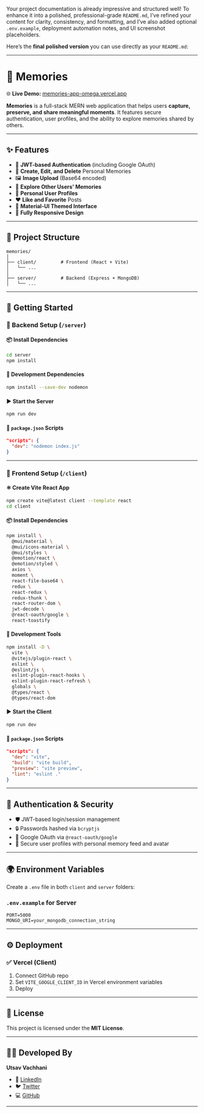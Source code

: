 Your project documentation is already impressive and structured well! To enhance it into a polished, professional-grade `README.md`, I’ve refined your content for clarity, consistency, and formatting, and I’ve also added optional `.env.example`, deployment automation notes, and UI screenshot placeholders.

Here’s the **final polished version** you can use directly as your `README.md`:

---

# 🧠 Memories

🌐 **Live Demo:** [memories-app-omega.vercel.app](https://memories-app-omega.vercel.app/)

**Memories** is a full-stack MERN web application that helps users **capture, preserve, and share meaningful moments**. It features secure authentication, user profiles, and the ability to explore memories shared by others.

---

## ✨ Features

* 🔐 **JWT-based Authentication** (including Google OAuth)
* 📝 **Create, Edit, and Delete** Personal Memories
* 🖼️ **Image Upload** (Base64 encoded)
* 🧭 **Explore Other Users' Memories**
* 👤 **Personal User Profiles**
* ❤️ **Like and Favorite** Posts
* 🎨 **Material-UI Themed Interface**
* 📱 **Fully Responsive Design**

---

## 📁 Project Structure

```
memories/
│
├── client/         # Frontend (React + Vite)
│   └── ...
│
├── server/         # Backend (Express + MongoDB)
│   └── ...
```

---

## 🚀 Getting Started

### 🔧 Backend Setup (`/server`)

#### 📦 Install Dependencies

```bash
cd server
npm install
```

#### 🧰 Development Dependencies

```bash
npm install --save-dev nodemon
```

#### ▶️ Start the Server

```bash
npm run dev
```

#### 📄 `package.json` Scripts

```json
"scripts": {
  "dev": "nodemon index.js"
}
```

---

### 🎨 Frontend Setup (`/client`)

#### ⚛️ Create Vite React App

```bash
npm create vite@latest client --template react
cd client
```

#### 📦 Install Dependencies

```bash
npm install \
  @mui/material \
  @mui/icons-material \
  @mui/styles \
  @emotion/react \
  @emotion/styled \
  axios \
  moment \
  react-file-base64 \
  redux \
  react-redux \
  redux-thunk \
  react-router-dom \
  jwt-decode \
  @react-oauth/google \
  react-toastify
```

#### 🧰 Development Tools

```bash
npm install -D \
  vite \
  @vitejs/plugin-react \
  eslint \
  @eslint/js \
  eslint-plugin-react-hooks \
  eslint-plugin-react-refresh \
  globals \
  @types/react \
  @types/react-dom
```

#### ▶️ Start the Client

```bash
npm run dev
```

#### 📄 `package.json` Scripts

```json
"scripts": {
  "dev": "vite",
  "build": "vite build",
  "preview": "vite preview",
  "lint": "eslint ."
}
```

---

## 🔐 Authentication & Security

* 🛡️ JWT-based login/session management
* 🔒 Passwords hashed via `bcryptjs`
* 🧑 Google OAuth via `@react-oauth/google`
* 👤 Secure user profiles with personal memory feed and avatar

---

## 🌍 Environment Variables

Create a `.env` file in both `client` and `server` folders:

### `.env.example` for Server

```env
PORT=5000
MONGO_URI=your_mongodb_connection_string
```
---
## ⚙️ Deployment

### ✅ Vercel (Client)

1. Connect GitHub repo
2. Set `VITE_GOOGLE_CLIENT_ID` in Vercel environment variables
3. Deploy

---

## 📄 License

This project is licensed under the **MIT License**.

---

## 🧑‍💻 Developed By

**Utsav Vachhani**

* 🔗 [LinkedIn](https://www.linkedin.com/in/vachhani-utsav-21ut75/)
* 🐦 [Twitter](https://x.com/ut_vachhani2115?t=EItJcQaI9oTviQcRAWBdzQ&s=09)
* 💻 [GitHub](https://github.com/utsavvachhani)

---
